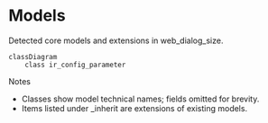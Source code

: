 # Models

Detected core models and extensions in web_dialog_size.

```mermaid
classDiagram
    class ir_config_parameter
```

Notes
- Classes show model technical names; fields omitted for brevity.
- Items listed under _inherit are extensions of existing models.
